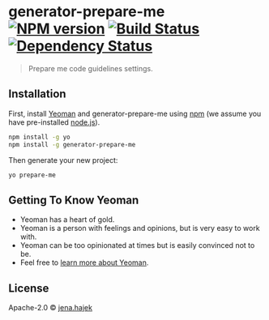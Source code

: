 # generator-prepare-me [![NPM version][npm-image]][npm-url] [![Build Status][travis-image]][travis-url] [![Dependency Status][daviddm-image]][daviddm-url]
> Prepare me code guidelines settings.

## Installation

First, install [Yeoman](http://yeoman.io) and generator-prepare-me using [npm](https://www.npmjs.com/) (we assume you have pre-installed [node.js](https://nodejs.org/)).

```bash
npm install -g yo
npm install -g generator-prepare-me
```

Then generate your new project:

```bash
yo prepare-me
```

## Getting To Know Yeoman

 * Yeoman has a heart of gold.
 * Yeoman is a person with feelings and opinions, but is very easy to work with.
 * Yeoman can be too opinionated at times but is easily convinced not to be.
 * Feel free to [learn more about Yeoman](http://yeoman.io/).

## License

Apache-2.0 © [jena.hajek](https://jenahajek.com/)


[npm-image]: https://badge.fury.io/js/generator-prepare-me.svg
[npm-url]: https://npmjs.org/package/generator-prepare-me
[travis-image]: https://travis-ci.org/jenahajek/generator-prepare-me.svg?branch=master
[travis-url]: https://travis-ci.org/jenahajek/generator-prepare-me
[daviddm-image]: https://david-dm.org/jenahajek/generator-prepare-me.svg?theme=shields.io
[daviddm-url]: https://david-dm.org/jenahajek/generator-prepare-me
